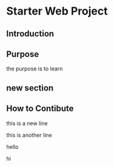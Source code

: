 # Starter Web Project

## Introduction

## Purpose

the purpose is to learn

## new section

## How to Contibute

this is a new line

this is another line

hello

hi